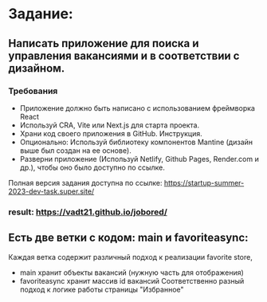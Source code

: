 # Задание:

## Написать приложение для поиска и управления вакансиями и в соответствии с дизайном.

### Требования

- Приложение должно быть написано с использованием фреймворка React
- Используй CRA, Vite или Next.js для старта проекта.
- Храни код своего приложения в GitHub. Инструкция.
- Опционально: Используй библиотеку компонентов Mantine (дизайн выше был создан на ее основе).
- Разверни приложение (Используй Netlify, Github Pages, Render.com и др.), чтобы оно было доступно по ссылке.

Полная версия задания доступна по ссылке: https://startup-summer-2023-dev-task.super.site/

### result: https://vadt21.github.io/jobored/

## Есть две ветки с кодом: main и favoriteasync:

Каждая ветка содержит различный подход к реализации favorite store,

- main хранит объекты вакансий (нужную часть для отображения)
- favoriteasync хранит массив id вакансий
  Соответственно разный подход к логике работы страницы "Избранное"
